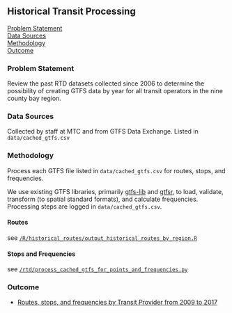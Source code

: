 ## Historical Transit Processing 

[Problem Statement](#problem-statement)   
[Data Sources](#data-sources)   
[Methodology](#methodology)   
[Outcome](#outcome)   

### Problem Statement  

Review the past RTD datasets collected since 2006 to determine the possibility of creating GTFS data by year for all transit operators in the nine county bay region.

### Data Sources

Collected by staff at MTC and from GTFS Data Exchange. Listed in `data/cached_gtfs.csv`

### Methodology

Process each GTFS file listed in `data/cached_gtfs.csv` for routes, stops, and frequencies.  

We use existing GTFS libraries, primarily [gtfs-lib](https://github.com/afimb/gtfslib-python) and [gtfsr](https://github.com/ropensci/gtfsr), to load, validate, transform (to spatial standard formats), and calculate frequencies. Processing steps are logged in `data/cached_gtfs.csv`.


#### Routes

see [`/R/historical_routes/output_historical_routes_by_region.R`](https://github.com/BayAreaMetro/RegionalTransitDatabase/blob/afad7ec4096aad89d1d69aa9b22ae3cb7486fdf7/R/historical_routes/output_historical_routes_by_region.R)

#### Stops and Frequencies

see [`/rtd/process_cached_gtfs_for_points_and_frequencies.py`](https://github.com/BayAreaMetro/RegionalTransitDatabase/blob/f9359cd88d8879bb6fe348f20fed0db5a5d372e3/rtd/process_cached_gtfs_for_points_and_frequencies.py)

### Outcome

- [Routes, stops, and frequencies by Transit Provider from 2009 to 2017](https://github.com/BayAreaMetro/transit-data) 



